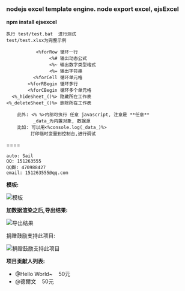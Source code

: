 ### nodejs excel template engine. node export excel, ejsExcel
   
**npm install ejsexcel**

```
执行 test/test.bat  进行测试
test/test.xlsx为完整示例
```

```
       	   <%forRow 循环一行
		    	<%# 输出动态公式
		    	<%~ 输出数字类型格式
		    	<%= 输出字符串
	  	  <%forCell 循环单元格
		<%forRBegin 循环多行
		<%forCBegin 循环多个单元格
  <%_hideSheet_()%> 隐藏所在工作表
<%_deleteSheet_()%> 删除所在工作表

	此外: <% %>内部可执行 任意 javascript, 注意是 **任意**
          _data_为内置对象, 数据源
	比如: 可以用<%console.log(_data_)%>
         打印临时变量到控制台,进行调试
```
====  
```
auto: Sail  
QQ: 151263555  
QQ群: 470988427  
email: 151263555@qq.com 
```
  
**模板:**

![模板](http://dn-cnode.qbox.me/Frs_RuLXJxYQgYoIUhGJJ1zspCJE)

**加数据渲染之后,导出结果:**

![导出结果](http://dn-cnode.qbox.me/FnRDa5Zyjg-dI7ykCNR0T8SorWyC)

捐赠鼓励支持此项目:

![捐赠鼓励支持此项目](http://dn-cnode.qbox.me/FucPKV4XWewhakoqTSngU3AsaP0Z)

**项目贡献人列表:**

*   @Hello World~&nbsp;&nbsp;&nbsp;&nbsp;50元
*   @德爾文&nbsp;&nbsp;&nbsp;&nbsp;50元
